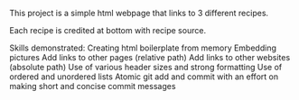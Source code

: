 This project is a simple html webpage that links to 3 different recipes.

Each recipe is credited at bottom with recipe source.

Skills demonstrated:
Creating html boilerplate from memory
Embedding pictures
Add links to other pages (relative path)
Add links to other websites (absolute path)
Use of various header sizes and strong formatting
Use of ordered and unordered lists
Atomic git add and commit with an effort on making short and concise commit messages